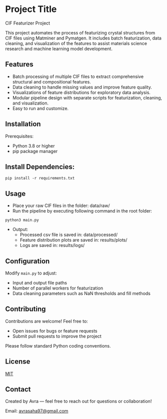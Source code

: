 
# Project Title

CIF Featurizer Project

This project automates the process of featurizing crystal structures from CIF files using Matminer and Pymatgen. It includes batch featurization, data cleaning, and visualization of the features to assist materials science research and machine learning model development.




## Features

- Batch processing of multiple CIF files to extract comprehensive structural and compositional features.
- Data cleaning to handle missing values and improve feature quality.
- Visualizations of feature distributions for exploratory data analysis.
- Modular pipeline design with separate scripts for featurization, cleaning, and visualization.
- Easy to run and customize.


## Installation
Prerequisites:

- Python 3.8 or higher
- pip package manager

## Install Dependencies:

```
pip install -r requirements.txt

``` 
## Usage

- Place your raw CIF files in the folder: data/raw/
- Run the pipeline by executing following command in the root folder:
```
python3 main.py

``` 
- Output:
   - Processed csv file is saved in: data/processed/
   - Feature distribution plots are saved in: results/plots/
   - Logs are saved in: results/logs/

## Configuration
Modify `main.py` to adjust:
- Input and output file paths
- Number of parallel workers for featurization
- Data cleaning parameters such as NaN thresholds and fill methods



## Contributing
Contributions are welcome! Feel free to:
- Open issues for bugs or feature requests
- Submit pull requests to improve the project

Please follow standard Python coding conventions.

## License

[MIT](https://choosealicense.com/licenses/mit/)

## Contact
Created by Avra — feel free to reach out for questions or collaboration!

Email: avrasaha97@gmail.com
